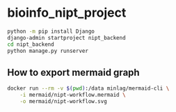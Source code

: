 # bioinfo_nipt_project

```bash
python -m pip install Django
django-admin startproject nipt_backend
cd nipt_backend
python manage.py runserver
```

## How to export mermaid graph
```bash
docker run --rm -v $(pwd):/data minlag/mermaid-cli \
    -i mermaid/nipt-workflow.mermaid \
    -o mermaid/nipt-workflow.svg
```    